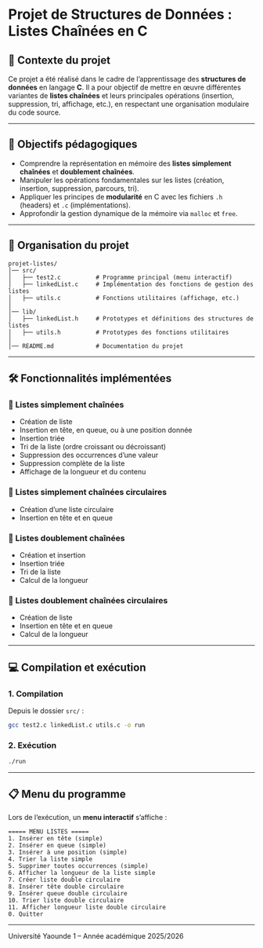 # Projet de Structures de Données : Listes Chaînées en C

## 📖 Contexte du projet

Ce projet a été réalisé dans le cadre de l’apprentissage des **structures de données** en langage **C**.
Il a pour objectif de mettre en œuvre différentes variantes de **listes chaînées** et leurs principales opérations (insertion, suppression, tri, affichage, etc.), en respectant une organisation modulaire du code source.

---

## 🎯 Objectifs pédagogiques

* Comprendre la représentation en mémoire des **listes simplement chaînées** et **doublement chaînées**.
* Manipuler les opérations fondamentales sur les listes (création, insertion, suppression, parcours, tri).
* Appliquer les principes de **modularité** en C avec les fichiers `.h` (headers) et `.c` (implémentations).
* Approfondir la gestion dynamique de la mémoire via `malloc` et `free`.

---

## 📂 Organisation du projet

```
projet-listes/
│── src/
│   ├── test2.c          # Programme principal (menu interactif)
│   ├── linkedList.c     # Implémentation des fonctions de gestion des listes
│   ├── utils.c          # Fonctions utilitaires (affichage, etc.)
│
│── lib/
│   ├── linkedList.h     # Prototypes et définitions des structures de listes
│   ├── utils.h          # Prototypes des fonctions utilitaires
│
│── README.md            # Documentation du projet
```

---

## 🛠️ Fonctionnalités implémentées

### 🔹 Listes simplement chaînées

* Création de liste
* Insertion en tête, en queue, ou à une position donnée
* Insertion triée
* Tri de la liste (ordre croissant ou décroissant)
* Suppression des occurrences d’une valeur
* Suppression complète de la liste
* Affichage de la longueur et du contenu

### 🔹 Listes simplement chaînées circulaires

* Création d’une liste circulaire
* Insertion en tête et en queue

### 🔹 Listes doublement chaînées

* Création et insertion
* Insertion triée
* Tri de la liste
* Calcul de la longueur

### 🔹 Listes doublement chaînées circulaires

* Création de liste
* Insertion en tête et en queue
* Calcul de la longueur

---

## 💻 Compilation et exécution

### 1. Compilation

Depuis le dossier `src/` :

```bash
gcc test2.c linkedList.c utils.c -o run
```

### 2. Exécution

```bash
./run
```

---

## 📋 Menu du programme

Lors de l’exécution, un **menu interactif** s’affiche :

```
===== MENU LISTES =====
1. Insérer en tête (simple)
2. Insérer en queue (simple)
3. Insérer à une position (simple)
4. Trier la liste simple
5. Supprimer toutes occurrences (simple)
6. Afficher la longueur de la liste simple
7. Créer liste double circulaire
8. Insérer tête double circulaire
9. Insérer queue double circulaire
10. Trier liste double circulaire
11. Afficher longueur liste double circulaire
0. Quitter
```
---

Université Yaounde 1 – Année académique 2025/2026